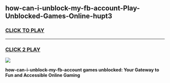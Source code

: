 
## how-can-i-unblock-my-fb-account-Play-Unblocked-Games-Online-hupt3
<h3>
<a href="https://premium76.site?title=how-can-i-unblock-my-fb-account&ref=25A">CLICK TO PLAY</a></h3>
<hr>

<h3>
<a href="https://premium76.site?title=how-can-i-unblock-my-fb-account&ref=25A">CLICK 2 PLAY</a>
  
</h3>

<a href="https://premium76.site?title=how-can-i-unblock-my-fb-account&ref=25A"><img src="https://clearcache.store/games.png"></a>


**how-can-i-unblock-my-fb-account games unblocked: Your Gateway to Fun and Accessible Online Gaming**
